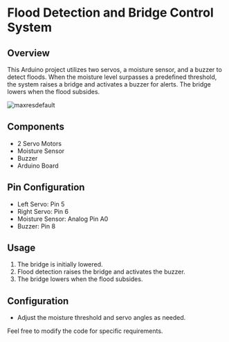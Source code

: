 # Flood Detection and Bridge Control System

## Overview

This Arduino project utilizes two servos, a moisture sensor, and a buzzer to detect floods. When the moisture level surpasses a predefined threshold, the system raises a bridge and activates a buzzer for alerts. The bridge lowers when the flood subsides.

![maxresdefault](https://github.com/shreyaskbkukke/smart_bridge/assets/96857515/13beb000-271d-4bc2-8336-8d59bf3c193c)

## Components

- 2 Servo Motors
- Moisture Sensor
- Buzzer
- Arduino Board

## Pin Configuration

- Left Servo: Pin 5
- Right Servo: Pin 6
- Moisture Sensor: Analog Pin A0
- Buzzer: Pin 8

## Usage

1. The bridge is initially lowered.
2. Flood detection raises the bridge and activates the buzzer.
3. The bridge lowers when the flood subsides.

## Configuration

- Adjust the moisture threshold and servo angles as needed.

Feel free to modify the code for specific requirements.

